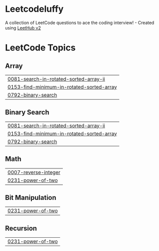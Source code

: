 # Leetcodeluffy
A collection of LeetCode questions to ace the coding interview! - Created using [LeetHub v2](https://github.com/arunbhardwaj/LeetHub-2.0)

<!---LeetCode Topics Start-->
# LeetCode Topics
## Array
|  |
| ------- |
| [0081-search-in-rotated-sorted-array-ii](https://github.com/chakri0207/Leetcodeluffy/tree/master/0081-search-in-rotated-sorted-array-ii) |
| [0153-find-minimum-in-rotated-sorted-array](https://github.com/chakri0207/Leetcodeluffy/tree/master/0153-find-minimum-in-rotated-sorted-array) |
| [0792-binary-search](https://github.com/chakri0207/Leetcodeluffy/tree/master/0792-binary-search) |
## Binary Search
|  |
| ------- |
| [0081-search-in-rotated-sorted-array-ii](https://github.com/chakri0207/Leetcodeluffy/tree/master/0081-search-in-rotated-sorted-array-ii) |
| [0153-find-minimum-in-rotated-sorted-array](https://github.com/chakri0207/Leetcodeluffy/tree/master/0153-find-minimum-in-rotated-sorted-array) |
| [0792-binary-search](https://github.com/chakri0207/Leetcodeluffy/tree/master/0792-binary-search) |
## Math
|  |
| ------- |
| [0007-reverse-integer](https://github.com/chakri0207/Leetcodeluffy/tree/master/0007-reverse-integer) |
| [0231-power-of-two](https://github.com/chakri0207/Leetcodeluffy/tree/master/0231-power-of-two) |
## Bit Manipulation
|  |
| ------- |
| [0231-power-of-two](https://github.com/chakri0207/Leetcodeluffy/tree/master/0231-power-of-two) |
## Recursion
|  |
| ------- |
| [0231-power-of-two](https://github.com/chakri0207/Leetcodeluffy/tree/master/0231-power-of-two) |
<!---LeetCode Topics End-->